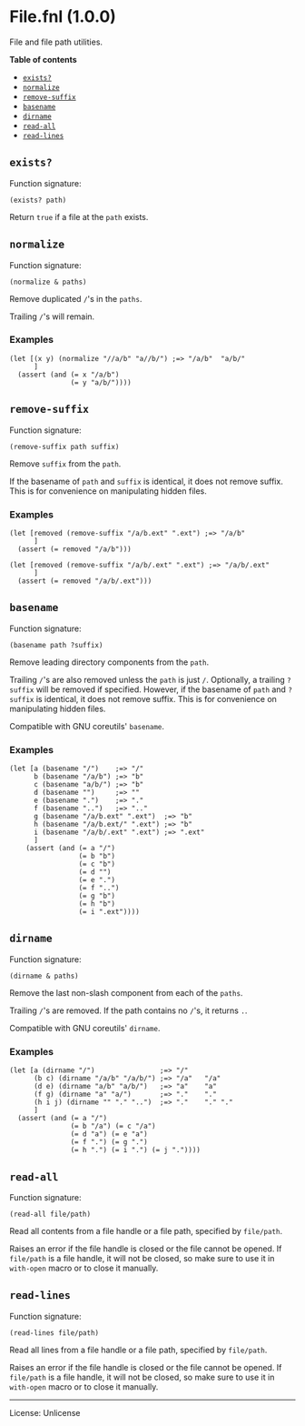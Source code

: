 # File.fnl (1.0.0)
File and file path utilities.

**Table of contents**

- [`exists?`](#exists)
- [`normalize`](#normalize)
- [`remove-suffix`](#remove-suffix)
- [`basename`](#basename)
- [`dirname`](#dirname)
- [`read-all`](#read-all)
- [`read-lines`](#read-lines)

## `exists?`
Function signature:

```
(exists? path)
```

Return `true` if a file at the `path` exists.

## `normalize`
Function signature:

```
(normalize & paths)
```

Remove duplicated `/`'s in the `paths`.

Trailing `/`'s will remain.

### Examples

```fennel
(let [(x y) (normalize "//a/b" "a//b/") ;=> "/a/b"	"a/b/"
      ]
  (assert (and (= x "/a/b")
               (= y "a/b/"))))
```

## `remove-suffix`
Function signature:

```
(remove-suffix path suffix)
```

Remove `suffix` from the `path`.

If the basename of `path` and `suffix` is identical,
it does not remove suffix.
This is for convenience on manipulating hidden files.

### Examples

```fennel
(let [removed (remove-suffix "/a/b.ext" ".ext") ;=> "/a/b"
      ]
  (assert (= removed "/a/b")))

(let [removed (remove-suffix "/a/b/.ext" ".ext") ;=> "/a/b/.ext"
      ]
  (assert (= removed "/a/b/.ext")))
```

## `basename`
Function signature:

```
(basename path ?suffix)
```

Remove leading directory components from the `path`.

Trailing `/`'s are also removed unless the `path` is just `/`.
Optionally, a trailing `?suffix` will be removed if specified. 
However, if the basename of `path` and `?suffix` is identical,
it does not remove suffix.
This is for convenience on manipulating hidden files.

Compatible with GNU coreutils' `basename`.

### Examples

```fennel
(let [a (basename "/")    ;=> "/"
      b (basename "/a/b") ;=> "b"
      c (basename "a/b/") ;=> "b"
      d (basename "")     ;=> ""
      e (basename ".")    ;=> "."
      f (basename "..")   ;=> ".."
      g (basename "/a/b.ext" ".ext")  ;=> "b"
      h (basename "/a/b.ext/" ".ext") ;=> "b"
      i (basename "/a/b/.ext" ".ext") ;=> ".ext"
      ]
    (assert (and (= a "/")
                 (= b "b")
                 (= c "b")
                 (= d "")
                 (= e ".")
                 (= f "..")
                 (= g "b")
                 (= h "b")
                 (= i ".ext"))))
```

## `dirname`
Function signature:

```
(dirname & paths)
```

Remove the last non-slash component from each of the `paths`.

Trailing `/`'s are removed. If the path contains no `/`'s, it returns `.`.

Compatible with GNU coreutils' `dirname`.

### Examples

```fennel
(let [a (dirname "/")                ;=> "/"
      (b c) (dirname "/a/b" "/a/b/") ;=> "/a"	"/a"
      (d e) (dirname "a/b" "a/b/")   ;=> "a"	"a"
      (f g) (dirname "a" "a/")       ;=> "."	"."
      (h i j) (dirname "" "." "..")  ;=> "."	"."	"."
      ]
  (assert (and (= a "/")
               (= b "/a") (= c "/a")
               (= d "a") (= e "a")
               (= f ".") (= g ".")
               (= h ".") (= i ".") (= j "."))))
```

## `read-all`
Function signature:

```
(read-all file/path)
```

Read all contents from a file handle or a file path, specified by `file/path`.

Raises an error if the file handle is closed or the file cannot be opened.
If `file/path` is a file handle, it will not be closed, so make sure to use it
in `with-open` macro or to close it manually.

## `read-lines`
Function signature:

```
(read-lines file/path)
```

Read all lines from a file handle or a file path, specified by `file/path`.

Raises an error if the file handle is closed or the file cannot be opened.
If `file/path` is a file handle, it will not be closed, so make sure to use it
in `with-open` macro or to close it manually.


---

License: Unlicense


<!-- Generated with Fenneldoc 1.0.1-dev-7960056
     https://gitlab.com/andreyorst/fenneldoc -->
